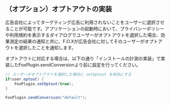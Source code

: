 ## （オプション）オプトアウトの実装

広告会社によってターゲティング広告に利用されないことをユーザーに選択させることが可能です。アプリケーションの起動時において、プライバシーポリシーや利用規約を表示するダイアログでユーザーがオプトアウトを選択した場合、効果測定の結果の通知と共に、F.O.Xが広告会社に対してそのユーザーがオプトアウトを選択したことを通知します。
オプトアウトに対応する場合は、以下の通り「インストールの計測の実装」で実装したFoxPlugin.sendConversionより前に設定を行ってください。

```C#// ユーザーがオプトアウトを選択した場合に setOptout を有効にするif(user.optout) {	FoxPlugin.setOptout(true);}
FoxPlugin.sendConversion("default");
```